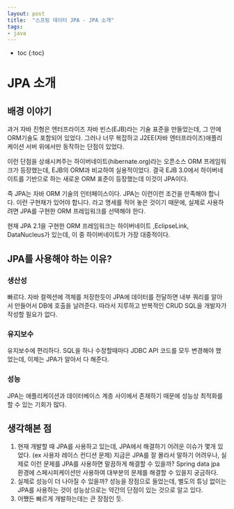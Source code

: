 ```yaml
---
layout: post
title:  "스프링 데이터 JPA - JPA 소개"
tags:
- java
---
```


* toc
{:toc}

# JPA 소개
## 배경 이야기
과거 자바 진형은 엔터프라이즈 자바 빈스(EJB)라는 기술 표준을 만들었는데, 그 안에 ORM기술도 포함되어 있었다. 그러나 너무 복잡하고 J2EE(자바 엔터프라이즈)애플리케이션 서버 위에서만 동작하는 단점이 있었다.

이런 단점을 상쇄시켜주는 하이버네이트(hibernate.org)라는 오픈소스 ORM 프레임워크가 등장했는데, EJB의 ORM과 비교하여 실용적이었다. 결국 EJB 3.0에서 하이버네이트를 기반으로 하는 새로운 ORM 표준이 등장했는데 이것이 JPA이다.

즉 JPA는 자바 ORM 기술의 인터페이스이다. JPA는 이런이런 조건을 만족해야 합니다. 이런 구현채가 있어야 합니다. 라고 명세를 적어 놓은 것이기 때문에, 실제로 사용하려면 JPA를 구현한 ORM 프레임워크를 선택해야 한다.

현재 JPA 2.1을 구현한 ORM 프레임워크는 하이버네이트 ,EclipseLink, DataNucleus가 있는데, 이 중 하이버네이트가 가장 대중적이다.

## JPA를 사용해야 하는 이유?
### 생산성
빠르다. 자바 컬렉션에 객체를 저장한듯이 JPA에 데이터를 전달하면 내부 쿼리를 알아서 만들어서 DB에 호출을 날려준다. 따라서 지루하고 반복적인 CRUD SQL을 개발자가 작성할 필요가 없다.

### 유지보수
유지보수에 편리하다. SQL을 하나 수정할때마다 JDBC API 코드를 모두 변경해야 했었는데, 이제는 JPA가 알아서 다 해준다.

### 성능
JPA는 애플리케이션과 데이터베이스 계층 사이에서 존재하기 때문에 성능상 최적화를 할 수 있는 기회가 많다.



## 생각해본 점
1. 현재 개발할 때 JPA를 사용하고 있는데, JPA에서 해결하기 어려운 이슈가 몇개 있었다. (ex 사용자 레이스 컨디션 문제) 지금은 JPA를 잘 몰라서 말하기 어려우나, 실제로 이런 문제를 JPA를 사용하면 말끔하게 해결할 수 있을까? Spring data jpa 환경에 스페시피케이션만 사용하여 대부분의 문제를 해결할 수 있을지 궁금하다.
2. 실제로 성능이 더 나아질 수 있을까? 성능을 장점으로 들었는데, 별도의 튜닝 없이는 JPA를 사용하는 것이 성능상으로는 약간의 단점이 있는 것으로 알고 있다.
3. 어쨌든 빠르게 개발하는데는 큰 장점인 듯.